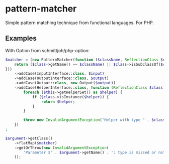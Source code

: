 # pattern-matcher

Simple pattern matching technique from functional languages. For PHP.

## Examples

With Option from schmittjoh/php-option:
``` php
$matcher = (new PatternMatcher(function ($className, ReflectionClass $class) {
    return ($class->getName() == $className) || $class->isSubclassOf($className);
}))
    ->addCase(InputInterface::class, $input)
    ->addCase(OutputInterface::class, $output)
    ->addCase(Output::class, new Output($output))
    ->addCase(HelperInterface::class, function (ReflectionClass $class) {
        foreach ($this->getHelperSet() as $helper) {
            if ($class->isInstance($helper)) {
                return $helper;
            }
        }

        throw new InvalidArgumentException("Helper with type " . $class->getName() . " is not registered.");
    })
;

$argument->getClass()
    ->flatMap($matcher)
    ->getOrThrow(new InvalidArgumentException(
        'Parameter $' . $argument->getName() . ': type is missed or not supported.'
    ));
```
